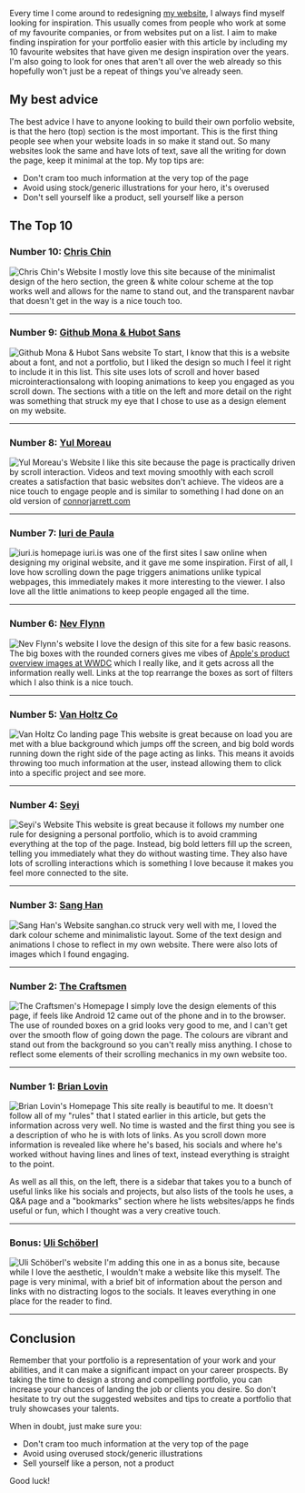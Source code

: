<!-- 
# title: My 10 favourite portfolios for inspiration from across the web
# description: I share my top 10 favourite websites that inspire me to create, and some of my top tips for your portfolio.
# seo-description: Connor Jarrett shares his 10 favourite websites for inspiration and gives some tips for people looking to design their own portfolio website.
# categories: Inspiration
# keywords: portfolio, web portfolio, designer portfolio, top 10 portfolios, portfolio inspiration
# image: dev-portfolios.png
# date: 2023-5-19
-->

Every time I come around to redesigning [my website](https://connorjarrett.com), I always find myself looking for inspiration. This usually comes from people who work at some of my favourite companies, or from websites put on a list. I aim to make finding inspiration for your portfolio easier with this article by including my 10 favourite websites that have given me design inspiration over the years. I'm also going to look for ones that aren't all over the web already so this hopefully won't just be a repeat of things you've already seen.

## My best advice
The best advice I have to anyone looking to build their own porfolio website, is that the hero (top) section is the most important. This is the first thing people see when your website loads in so make it stand out. So many websites look the same and have lots of text, save all the writing for down the page, keep it minimal at the top. My top tips are:
- Don't cram too much information at the very top of the page
- Avoid using stock/generic illustrations for your hero, it's overused
- Don't sell yourself like a product, sell yourself like a person

## The Top 10
### Number 10: [Chris Chin](https://chrischindev.com)
![Chris Chin's Website](https://labnotebook.connorjarrett.com/assets/articles/extra/chris-chin-web.jpg)
I mostly love this site because of the minimalist design of the hero section, the green & white colour scheme at the top works well and allows for the name to stand out, and the transparent navbar that doesn't get in the way is a nice touch too.

---

### Number 9: [Github Mona & Hubot Sans](https://github.com/mona-sans)
![Github Mona & Hubot Sans website](https://labnotebook.connorjarrett.com/assets/articles/extra/github-font-web.jpg)
To start, I know that this is a website about a font, and not a portfolio, but I liked the design so much I feel it right to include it in this list. This site uses lots of scroll and hover based microinteractionsalong with looping animations to keep you engaged as you scroll down. The sections with a title on the left and more detail on the right was something that struck my eye that I chose to use as a design element on my website.

---

### Number 8: [Yul Moreau](https://y78.fr)
![Yul Moreau's Website](https://labnotebook.connorjarrett.com/assets/articles/extra/y78-web.jpg)
I like this site because the page is practically driven by scroll interaction. Videos and text moving smoothly with each scroll creates a satisfaction that basic websites don't achieve. The videos are a nice touch to engage people and is similar to something I had done on an old version of [connorjarrett.com](https://connorjarrett.com)

---

### Number 7: [Iuri de Paula](https://iuri.is)
![iuri.is homepage](https://labnotebook.connorjarrett.com/assets/articles/extra/iuri-web.jpg)
iuri.is was one of the first sites I saw online when designing my original website, and it gave me some inspiration. First of all, I love how scrolling down the page triggers animations unlike typical webpages, this immediately makes it more interesting to the viewer. I also love all the little animations to keep people engaged all the time.

---

### Number 6: [Nev Flynn](https://nevflynn.com)
![Nev Flynn's website](https://labnotebook.connorjarrett.com/assets/articles/extra/nev-flynn-web.jpg)
I love the design of this site for a few basic reasons. The big boxes with the rounded corners gives me vibes of [Apple's product overview images at WWDC](https://image.cnbcfm.com/api/v1/image/107071695-1654539340523-Screen_Shot_2022-06-06_at_20954_PM.png?v=1654539378) which I really like, and it gets across all the information really well. Links at the top rearrange the boxes as sort of filters which I also think is a nice touch.

---

### Number 5: [Van Holtz Co](https://vanholtz.co/)
![Van Holtz Co landing page](https://labnotebook.connorjarrett.com/assets/articles/extra/van-holtz-web.jpg)
This website is great because on load you are met with a blue background which jumps off the screen, and big bold words running down the right side of the page acting as links. This means it avoids throwing too much information at the user, instead allowing them to click into a specific project and see more.

---

### Number 4: [Seyi](https://www.seyi.dev)
![Seyi's Website](https://labnotebook.connorjarrett.com/assets/articles/extra/seyi-web.jpg)
This website is great because it follows my number one rule for designing a personal portfolio, which is to avoid cramming everything at the top of the page. Instead, big bold letters fill up the screen, telling you immediately what they do without wasting time. They also have lots of scrolling interactions which is something I love because it makes you feel more connected to the site.

---

### Number 3: [Sang Han](http://www.sanghan.co)
![Sang Han's Website](https://labnotebook.connorjarrett.com/assets/articles/extra/sang-han-web.jpg)
sanghan.co struck very well with me, I loved the dark colour scheme and minimalistic layout. Some of the text design and animations I chose to reflect in my own website. There were also lots of images which I found engaging.

---

### Number 2: [The Craftsmen](https://www.thecraftsmen.tech)
![The Craftsmen's Homepage](https://labnotebook.connorjarrett.com/assets/articles/extra/craftsmen-web.jpg)
I simply love the design elements of this page, if feels like Android 12 came out of the phone and in to the browser. The use of rounded boxes on a grid looks very good to me, and I can't get over the smooth flow of going down the page. The colours are vibrant and stand out from the background so you can't really miss anything. I chose to reflect some elements of their scrolling mechanics in my own website too.

---

### Number 1: [Brian Lovin](https://brianlovin.com)
![Brian Lovin's Homepage](https://labnotebook.connorjarrett.com/assets/articles/extra/brian-lovin-web.jpg)
This site really is beautiful to me. It doesn't follow all of my "rules" that I stated earlier in this article, but gets the information across very well. No time is wasted and the first thing you see is a description of who he is with lots of links. As you scroll down more information is revealed like where he's based, his socials and where he's worked without having lines and lines of text, instead everything is straight to the point.

As well as all this, on the left, there is a sidebar that takes you to a bunch of useful links like his socials and projects, but also lists of the tools he uses, a Q&A page and a "bookmarks" section where he lists websites/apps he finds useful or fun, which I thought was a very creative touch.

---

### Bonus: [Uli Schöberl](http://aplusplus.org)
![Uli Schöberl's website](https://labnotebook.connorjarrett.com/assets/articles/extra/a-plus-plus-web.jpg)
I'm adding this one in as a bonus site, because while I love the aesthetic, I wouldn't make a website like this myself. The page is very minimal, with a brief bit of information about the person and links with no distracting logos to the socials. It leaves everything in one place for the reader to find.

---

## Conclusion
Remember that your portfolio is a representation of your work and your abilities, and it can make a significant impact on your career prospects. By taking the time to design a strong and compelling portfolio, you can increase your chances of landing the job or clients you desire. So don't hesitate to try out the suggested websites and tips to create a portfolio that truly showcases your talents.

When in doubt, just make sure you:
- Don't cram too much information at the very top of the page
- Avoid using overused stock/generic illustrations
- Sell yourself like a person, not a product

Good luck!